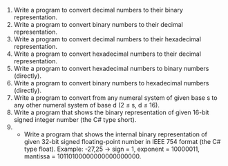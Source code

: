 1.	Write a program to convert decimal numbers to their binary representation.
2.	Write a program to convert binary numbers to their decimal representation.
3.	Write a program to convert decimal numbers to their hexadecimal representation.
4.	Write a program to convert hexadecimal numbers to their decimal representation.
5.	Write a program to convert hexadecimal numbers to binary numbers (directly).
6.	Write a program to convert binary numbers to hexadecimal numbers (directly).
7.	Write a program to convert from any numeral system of given base s to any other numeral system of base d (2 ≤ s, d ≤  16).
8.	Write a program that shows the binary representation of given 16-bit signed integer number (the C# type short).
9.	* Write a program that shows the internal binary representation of given 32-bit signed floating-point number in IEEE 754 format (the C# type float). Example: -27,25 -> sign = 1, exponent = 10000011, mantissa = 10110100000000000000000.
